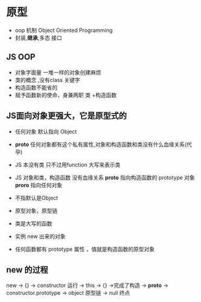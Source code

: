 # 原型
- oop 机制 Object Oriented Programming
- 封装,**继承**,多态 接口

## JS OOP
- 对象字面量 一堆一样的对象创建麻烦
- 类的概念 ,没有class 关键字
- 构造函数不能省的
- 赋予函数新的使命，身兼两职
  类 +构造函数 

## JS面向对象更强大，它是原型式的
- 任何对象 默认指向 Object 
- __proto__
  任何对象都有这个私有属性,对象和构造函数和类没有什么血缘关系(代孕)

- JS 本没有类
  只不过用function 大写来表示类
- JS 对象和类，构造函数 没有血缘关系
  __proto__ 指向构造函数的 prototype 对象
  __proro__ 指向任何对象
- 不指默认是Object
- 原型对象，原型链
- 类是大写的函数 
- 实例 new 出来的对象
- 任何函数都有 prototype 属性 ，值就是构造函数的原型对象

## new 的过程
new -> {} -> constructor 运行 -> this -> {} ->完成了构造
-> __proto__ -> constructor.prototype -> object  原型链
-> null 终点 